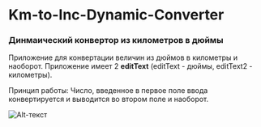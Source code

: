 # Km-to-Inc-Dynamic-Converter

### Динмаический конвертор из километров в дюймы

Приложение для конвертации величин из дюймов в километры и наоборот.
Приложение имеет 2 **editText** (editText - дюймы, editText2 - километры).

Принцип работы:
Число, введенное в первое поле ввода конвертируется и выводится во втором поле и наоборот.

![Alt-текст](https://i.ibb.co/6yLP7TW/Screenshot-3.png "Приложение")

